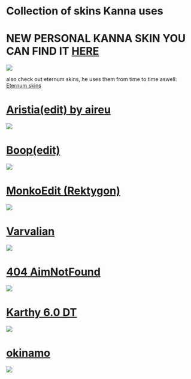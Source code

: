 # Collection of skins Kanna uses


# NEW PERSONAL KANNA SKIN YOU CAN FIND IT [HERE](https://www.reddit.com/r/OsuSkins/comments/myffst/neferpitou_includes_lite_and_nonweeb_versions/)
![](https://i.imgur.com/6WDZ6zm.jpg)

also check out eternum skins, he uses them from time to time aswell: [Eternum skins](https://gist.github.com/Redo7/e54fcf189c1c1aa2c8c7ee5341711312)

# [Aristia(edit) by aireu](https://iwa.s-ul.eu/pcJjl0jc) 
![](https://osu.ppy.sh/ss/16368353/3702)

# [Boop(edit)](https://cdn.discordapp.com/attachments/739914857381626040/821103723266703360/test.osk)
![](https://osu.ppy.sh/ss/16368444/4734)

# [MonkoEdit (Rektygon)](https://skins.osuck.net/index.php?newsid=2011)
![](https://osu.ppy.sh/ss/16368451/3ce7)

# [Varvalian](https://docs.google.com/spreadsheets/d/1fU2nXqjcPYrF-kY_SqaQIbuUqeWqkSnhRfpRJdaPhEM/edit#gid=0)
![](https://osu.ppy.sh/ss/16368461/a2f1)

# [404 AimNotFound](https://mega.nz/folder/dIc0waiQ#miYqUARVD2o7RobI9VXJKg)
![](https://cdn.discordapp.com/attachments/619877453292240929/823598076655566888/screenshot271.jpg)

# [Karthy 6.0 DT](https://mega.nz/#!NMsgTa7Z!Y9BMVOeTmr6pEHLxVnvcrafM3snENw0mcZDC5dY_2-4)
![](https://osu.ppy.sh/ss/16368478/7e2a)

# [okinamo](https://mega.nz/#!hvp1DSyI!BsXz4MNVvbw9hN9hfKMAAct1N2fbl7dvkGVJ2y9NU6w)
![](https://osu.ppy.sh/ss/16368501/20b8)
